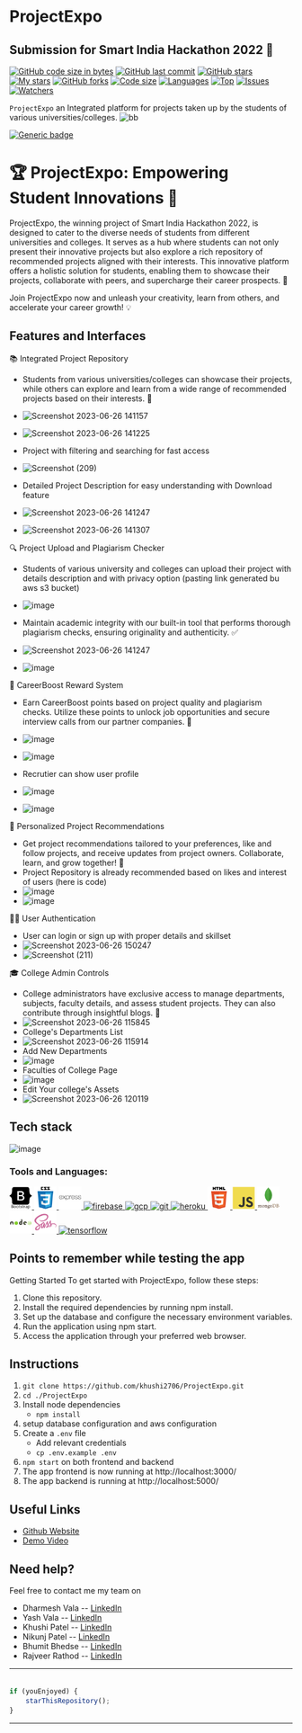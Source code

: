 # ProjectExpo
## Submission for Smart India Hackathon 2022 🌟

[![GitHub code size in bytes](https://img.shields.io/github/languages/code-size/khushi2706/ProjectExpo?logo=github&style=for-the-badge)](https://github.com/Dharmesh177) 
[![GitHub last commit](https://img.shields.io/github/last-commit/khushi2706/ProjectExpo?style=for-the-badge&logo=git)](https://github.com/Dharmesh177) 
[![GitHub stars](https://img.shields.io/github/stars/khushi2706/ProjectExpo?style=for-the-badge)](https://github.com/khushi2706/ProjectExpo/stargazers) 
[![My stars](https://img.shields.io/github/stars/Apurva-tech?affiliations=OWNER%2CCOLLABORATOR&style=for-the-badge&label=My%20stars)](https://github.com/khushi2706/ProjectExpo/stargazers) 
[![GitHub forks](https://img.shields.io/github/forks/khushi2706/ProjectExpo?style=for-the-badge&logo=git)](https://github.com/khushi2706/ProjectExpo/network)
[![Code size](https://img.shields.io/github/languages/code-size/khushi2706/ProjectExpo?style=for-the-badge)](https://github.com/khushi2706/ProjectExpo)
[![Languages](https://img.shields.io/github/languages/count/khushi2706/ProjectExpo?style=for-the-badge)](https://github.com/khushi2706/ProjectExpo)
[![Top](https://img.shields.io/github/languages/top/khushi2706/ProjectExpo?style=for-the-badge&label=Top%20Languages)](https://github.com/khushi2706/ProjectExpo)
[![Issues](https://img.shields.io/github/issues/khushi2706/ProjectExpo?style=for-the-badge&label=Issues)](https://github.com/khushi2706/ProjectExpo)
[![Watchers](	https://img.shields.io/github/watchers/khushi2706/ProjectExpo?label=Watch&style=for-the-badge)](https://github.com/khushi2706/ProjectExpo/) 

`ProjectExpo` an Integrated platform for projects taken up by the students of various universities/colleges.
![bb](https://github.com/khushi2706/ProjectExpo/assets/77879603/a64d30e7-fd10-42fd-af55-e6fea84af209)


[![Generic badge](https://img.shields.io/badge/view-demo-blue?style=for-the-badge&label=View%20Demo%20Video)](https://youtu.be/OKKK1GOnlIU) 

# 🏆 ProjectExpo: Empowering Student Innovations 🌟

ProjectExpo, the winning project of Smart India Hackathon 2022, is designed to cater to the diverse needs of students from different universities and colleges. It serves as a hub where students can not only present their innovative projects but also explore a rich repository of recommended projects aligned with their interests. This innovative platform offers a holistic solution for students, enabling them to showcase their projects, collaborate with peers, and supercharge their career prospects. 🚀

Join ProjectExpo now and unleash your creativity, learn from others, and accelerate your career growth! 💡

## Features and Interfaces

📚 Integrated Project Repository
   - Students from various universities/colleges can showcase their projects, while others can explore and learn from a wide range of recommended projects based on their interests. 📂
   - ![Screenshot 2023-06-26 141157](https://github.com/khushi2706/ProjectExpo/assets/77879603/984b675b-1b17-45e1-a202-52650f20b9eb)
   - ![Screenshot 2023-06-26 141225](https://github.com/khushi2706/ProjectExpo/assets/77879603/f852b757-8bf3-4ec3-b48c-a2a841d1989a)
 
   - Project with filtering and searching for fast access
   - ![Screenshot (209)](https://github.com/khushi2706/ProjectExpo/assets/77879603/b1b807cf-5bef-4fd1-bd38-f46c5708dabe)

   - Detailed Project Description for easy understanding with Download feature
   - ![Screenshot 2023-06-26 141247](https://github.com/khushi2706/ProjectExpo/assets/77879603/23217333-aab3-4794-b1f7-7c825324d4bd)
   - ![Screenshot 2023-06-26 141307](https://github.com/khushi2706/ProjectExpo/assets/77879603/282aab0d-b533-4005-bb36-8fbbd1189a86)

🔍 Project Upload and Plagiarism Checker 
   - Students of various university and colleges can upload their project with details description and with privacy option (pasting link generated bu aws s3 bucket)
   - ![image](https://github.com/khushi2706/ProjectExpo/assets/77879603/4dafd24d-0c86-4b90-acba-302ff754c95e)

   -  Maintain academic integrity with our built-in tool that performs thorough plagiarism checks, ensuring originality and authenticity. ✅
   - ![Screenshot 2023-06-26 141247](https://github.com/khushi2706/ProjectExpo/assets/77879603/e1102616-52e5-4cb8-84bf-7c00f6e974c8)
   - ![image](https://github.com/khushi2706/ProjectExpo/assets/77879603/c9363ade-d035-4ec3-8b9d-1f4b762807d3)
   
💼 CareerBoost Reward System
   - Earn CareerBoost points based on project quality and plagiarism checks. Utilize these points to unlock job opportunities and secure interview calls from our partner companies. 🎉
   - ![image](https://github.com/khushi2706/ProjectExpo/assets/77879603/ea86657e-7f61-4973-b3e4-ff141b65660d)
   - ![image](https://github.com/khushi2706/ProjectExpo/assets/77879603/a53fa96f-6fc0-4886-b983-50b2077a7e32)

   - Recrutier can show user profile 
   - ![image](https://github.com/khushi2706/ProjectExpo/assets/77879603/a77fb514-9a0b-4296-8b9d-6c589380f5ee)
   - ![image](https://github.com/khushi2706/ProjectExpo/assets/77879603/e8276727-0875-482a-96bc-6a53fe9dab6f)

🔖 Personalized Project Recommendations
   - Get project recommendations tailored to your preferences, like and follow projects, and receive updates from project owners. Collaborate, learn, and grow together! 👥
   - Project Repository is already recommended based on likes and interest of users (here is code)
   - ![image](https://github.com/khushi2706/ProjectExpo/assets/77879603/b624c2e5-29c9-4342-929e-8d537252fbb7)
   - ![image](https://github.com/khushi2706/ProjectExpo/assets/77879603/f927f4ee-3cad-4d59-a4d0-51ce71e300b9)

🙋‍♂️ User Authentication
   - User can login or sign up with proper details and skillset
   - ![Screenshot 2023-06-26 150247](https://github.com/khushi2706/ProjectExpo/assets/77879603/e2fca5ff-6624-42f8-9cbf-4df1afd7d9f7)
   - ![Screenshot (211)](https://github.com/khushi2706/ProjectExpo/assets/77879603/f56c8e76-be6d-4112-a646-977c4889043b)

🎓 College Admin Controls
   - College administrators have exclusive access to manage departments, subjects, faculty details, and assess student projects. They can also contribute through insightful blogs. 💼
   - ![Screenshot 2023-06-26 115845](https://github.com/khushi2706/ProjectExpo/assets/77879603/1231efa9-1bc1-428c-b4d2-aa6fb7c491d9)
   - College's Departments List
   - ![Screenshot 2023-06-26 115914](https://github.com/khushi2706/ProjectExpo/assets/77879603/f99b66e4-4d86-4a6a-96d7-bb1b5a61083d)
   - Add New Departments
   - ![image](https://github.com/khushi2706/ProjectExpo/assets/77879603/43bb60ba-36f0-4499-882d-aaa984a0e0df)
   - Faculties of College Page
   - ![image](https://github.com/khushi2706/ProjectExpo/assets/77879603/d510bef0-d660-4f70-8246-b2c9d0c26249)
   - Edit Your college's Assets
   - ![Screenshot 2023-06-26 120119](https://github.com/khushi2706/ProjectExpo/assets/77879603/b7163ec6-39cc-497f-8e84-ba419c2aee69)

## Tech stack

![image](https://user-images.githubusercontent.com/59837325/125461960-da7d575b-b1e8-43f4-ae22-6f3403df44d1.png)

### Tools and Languages: 
<p align="left"> <a href="https://getbootstrap.com" target="_blank"> <img src="https://raw.githubusercontent.com/devicons/devicon/master/icons/bootstrap/bootstrap-plain-wordmark.svg" alt="bootstrap" width="40" height="40"/> </a> <a href="https://www.w3schools.com/css/" target="_blank"> <img src="https://raw.githubusercontent.com/devicons/devicon/master/icons/css3/css3-original-wordmark.svg" alt="css3" width="40" height="40"/> </a> <a href="https://expressjs.com" target="_blank"> <img src="https://raw.githubusercontent.com/devicons/devicon/master/icons/express/express-original-wordmark.svg" alt="express" width="40" height="40"/> </a> <a href="https://firebase.google.com/" target="_blank"> <img src="https://www.vectorlogo.zone/logos/firebase/firebase-icon.svg" alt="firebase" width="40" height="40"/> </a> <a href="https://cloud.google.com" target="_blank"> <img src="https://www.vectorlogo.zone/logos/google_cloud/google_cloud-icon.svg" alt="gcp" width="40" height="40"/> </a> <a href="https://git-scm.com/" target="_blank"> <img src="https://www.vectorlogo.zone/logos/git-scm/git-scm-icon.svg" alt="git" width="40" height="40"/> </a> <a href="https://heroku.com" target="_blank"> <img src="https://www.vectorlogo.zone/logos/heroku/heroku-icon.svg" alt="heroku" width="40" height="40"/> </a> <a href="https://www.w3.org/html/" target="_blank"> <img src="https://raw.githubusercontent.com/devicons/devicon/master/icons/html5/html5-original-wordmark.svg" alt="html5" width="40" height="40"/> </a> <a href="https://developer.mozilla.org/en-US/docs/Web/JavaScript" target="_blank"> <img src="https://raw.githubusercontent.com/devicons/devicon/master/icons/javascript/javascript-original.svg" alt="javascript" width="40" height="40"/> </a> <a href="https://www.mongodb.com/" target="_blank"> <img src="https://raw.githubusercontent.com/devicons/devicon/master/icons/mongodb/mongodb-original-wordmark.svg" alt="mongodb" width="40" height="40"/> </a> <a href="https://nodejs.org" target="_blank"> <img src="https://raw.githubusercontent.com/devicons/devicon/master/icons/nodejs/nodejs-original-wordmark.svg" alt="nodejs" width="40" height="40"/> </a> <a href="https://sass-lang.com" target="_blank"> <img src="https://raw.githubusercontent.com/devicons/devicon/master/icons/sass/sass-original.svg" alt="sass" width="40" height="40"/> </a> <a href="https://www.tensorflow.org" target="_blank"> <img src="https://www.vectorlogo.zone/logos/tensorflow/tensorflow-icon.svg" alt="tensorflow" width="40" height="40"/> </a> </p>

## Points to remember while testing the app

Getting Started
To get started with ProjectExpo, follow these steps:

1. Clone this repository.
2. Install the required dependencies by running npm install.
3. Set up the database and configure the necessary environment variables.
4. Run the application using npm start.
5. Access the application through your preferred web browser.
   
## Instructions


1. `git clone https://github.com/khushi2706/ProjectExpo.git` 
2. `cd ./ProjectExpo`
3. Install node dependencies 
   - `npm install`
4. setup database configuration and aws configuration
5. Create a `.env` file 
   - Add relevant credentials
   - `cp .env.example .env` 
5. `npm start` on both frontend and backend
6. The app frontend is now running at http://localhost:3000/
7. The app backend is running at http://localhost:5000/


## Useful Links

- [Github Website](https://github.io/khushi2716/ProjectExpo)
- [Demo Video](https://youtu.be/OKKK1GOnlIU)

## Need help?

Feel free to contact me my team on 
- Dharmesh Vala -- [LinkedIn](https://www.linkedin.com/in/dharmesh-vala-252724204/) 
- Yash Vala -- [LinkedIn](https://www.linkedin.com/in/yash-prajapati-vala-2829061a3/) 
- Khushi Patel -- [LinkedIn](https://www.linkedin.com/in/khushi-patel-7854151b6/) 
- Nikunj Patel -- [LinkedIn](https://www.linkedin.com/in/nikunj-patel-1b9374187/) 
- Bhumit Bhedse -- [LinkedIn](https://www.linkedin.com/in/bhumitbedse/) 
- Rajveer Rathod -- [LinkedIn](https://www.linkedin.com/in/rajveer-rathod/) 

---------

```javascript

if (youEnjoyed) {
    starThisRepository();
}

```

-----------

